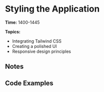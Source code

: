 # Styling the Application

**Time:** 1400-1445

**Topics:**
- Integrating Tailwind CSS
- Creating a polished UI
- Responsive design principles

## Notes

## Code Examples 